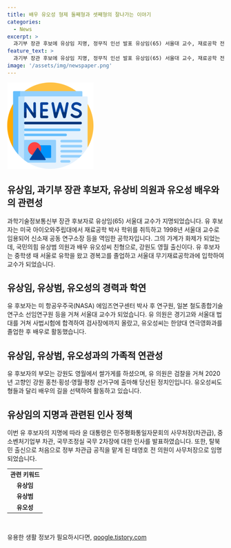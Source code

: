 ```yaml
---
title: 배우 유오성 형제 둘째형과 셋째형의 잘나가는 이야기
categories:
  - News
excerpt: >
  과기부 장관 후보에 유상임 지명, 정무직 인선 발표 유상임(65) 서울대 교수, 재료공학 전문가로 손경아 박사 후 연구원 출신. 가계(家系) 화제, 국민의힘 유상범 의원과 배우 유오성씨 친형. 영월 출신, 부모는 쌀가게를 운영하며 자녀들 교육에 열심. 경고와 서울대 출신, 미 항공우주국(NASA) 및 일본 철도종합기술연구소에서 경력 쌓아온 공학자. 2020년 고향 강원 출마, 4·10 총선 재선 후 요원 출신. 유 후보자의 가족과 인맥 네트워크가 주목받고 있음.
feature_text: >
  과기부 장관 후보에 유상임 지명, 정무직 인선 발표 유상임(65) 서울대 교수, 재료공학 전문가로 손경아 박사 후 연구원 출신. 가계(家系) 화제, 국민의힘 유상범 의원과 배우 유오성씨 친형. 영월 출신, 부모는 쌀가게를 운영하며 자녀들 교육에 열심. 경고와 서울대 출신, 미 항공우주국(NASA) 및 일본 철도종합기술연구소에서 경력 쌓아온 공학자. 2020년 고향 강원 출마, 4·10 총선 재선 후 요원 출신. 유 후보자의 가족과 인맥 네트워크가 주목받고 있음.
image: '/assets/img/newspaper.png'
---
```


<p><img src="/assets/img/newspaper.png" alt="kimp 속보" /></p>

<h2 data-ke-size="size26">유상임, 과기부 장관 후보자, 유상비 의원과 유오성 배우와의 관련성</h2>

<p data-ke-size="size16">과학기술정보통신부 장관 후보자로 유상임(65) 서울대 교수가 지명되었습니다. 유 후보자는 미국 아이오와주립대에서 재료공학 박사 학위를 취득하고 1998년 서울대 교수로 임용되어 신소재 공동 연구소장 등을 역임한 공학자입니다. 그의 가계가 화제가 되었는데, 국민의힘 유상범 의원과 배우 유오성씨 친형으로, 강원도 영월 출신이다. 유 후보자는 중학생 때 서울로 유학을 왔고 경복고를 졸업하고 서울대 무기재료공학과에 입학하여 교수가 되었습니다.</p>

<h2 data-ke-size="size26">유상임, 유상범, 유오성의 경력과 학연</h2>

<p data-ke-size="size16">유 후보자는 미 항공우주국(NASA) 에임즈연구센터 박사 후 연구원, 일본 철도종합기술연구소 선임연구원 등을 거쳐 서울대 교수가 되었습니다. 유 의원은 경기고와 서울대 법대를 거쳐 사법시험에 합격하여 검사장에까지 올랐고, 유오성씨는 한양대 연극영화과를 졸업한 후 배우로 활동했습니다.</p>

<h2 data-ke-size="size26">유상임, 유상범, 유오성과의 가족적 연관성</h2>

<p data-ke-size="size16">유 후보자의 부모는 강원도 영월에서 쌀가게를 하셨으며, 유 의원은 검찰을 거쳐 2020년 고향인 강원 홍천·횡성·영월·평창 선거구에 출마해 당선된 정치인입니다. 유오성씨도 형들과 달리 배우의 길을 선택하여 활동하고 있습니다.</p>

<h2 data-ke-size="size26">유상임의 지명과 관련된 인사 정책</h2>

<p data-ke-size="size16">이번 유 후보자의 지명에 따라 윤 대통령은 민주평화통일자문회의 사무처장(차관급), 중소벤처기업부 차관, 국무조정실 국무 2차장에 대한 인사를 발표하였습니다. 또한, 탈북민 출신으로 처음으로 정부 차관급 공직을 맡게 된 태영호 전 의원이 사무처장으로 임명되었습니다.</p>

<table>
    <tbody>
        <tr>
            <td style="text-align: center; height: 17px;"><b>관련 키워드</b></td>
        </tr>
        <tr>
            <td style="text-align: center; height: 17px;"><b>유상임</b></td>
        </tr>
        <tr>
            <td style="text-align: center; height: 17px;"><b>유상범</b></td>
        </tr>
        <tr>
            <td style="text-align: center; height: 17px;"><b>유오성</b></td>
        </tr>
    </tbody>
</table>

<p data-ke-size="size16">&nbsp;</p>
유용한 생활 정보가 필요하시다면, <a href="https://qoogle.tistory.com" rel="dofollow">qoogle.tistory.com</a>



